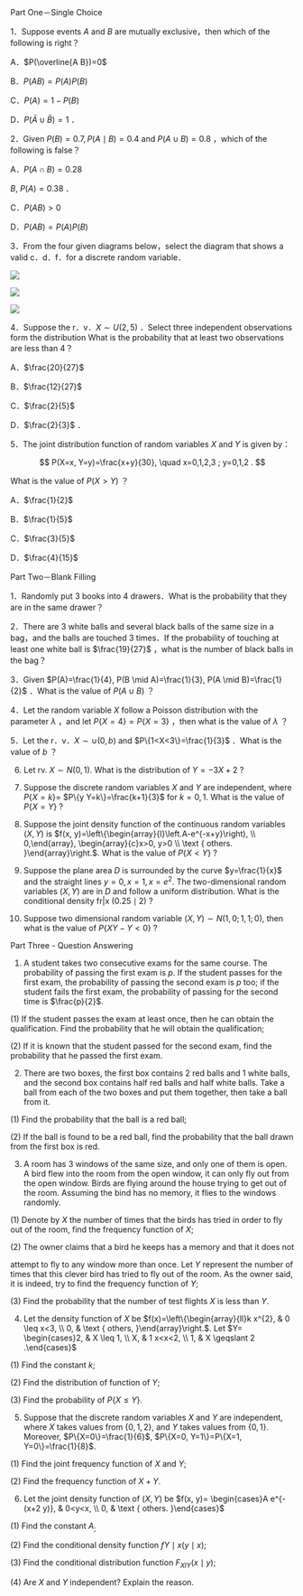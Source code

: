 Part One－Single Choice

1．Suppose events $A$ and $B$ are mutually exclusive，then which of the following is right？

A．$P(\overline{A B})=0$

B．$P(A B)=P(A) P(B)$

C．$P(A)=1-P(B)$

D．$P(\bar{A} \cup \bar{B})=1$ ．

2．Given $P(B)=0.7, P(A \mid B)=0.4$ and $P(A \cup B)=0.8$ ，which of the following is false？

A．$P(A \cap B)=0.28$

$B, ~ P(A)=0.38$ ．

C．$P(A B)>0$

D．$P(A B)=P(A) P(B)$

3．From the four given diagrams below，select the diagram that shows a valid c．d．f．for a discrete random variable．

![](https://cdn.mathpix.com/cropped/2025_04_23_1fb73c87b459afdd96afg-1.jpg?height=2459&width=2710&top_left_y=4493&top_left_x=895)

![](https://cdn.mathpix.com/cropped/2025_04_23_1fb73c87b459afdd96afg-1.jpg?height=1279&width=2904&top_left_y=4486&top_left_x=5548)

![](https://cdn.mathpix.com/cropped/2025_04_23_1fb73c87b459afdd96afg-1.jpg?height=1237&width=3015&top_left_y=5715&top_left_x=5576)

4．Suppose the r．v．$X \sim U(2,5)$ ．Select three independent observations form the distribution What is the probability that at least two observations are less than 4？

A．$\frac{20}{27}$

B．$\frac{12}{27}$

C．$\frac{2}{5}$

D．$\frac{2}{3}$ ．

5．The joint distribution function of random variables $X$ and $Y$ is given by：

$$
P(X=x, Y=y)=\frac{x+y}{30}, \quad x=0,1,2,3 ; y=0,1,2 .
$$

What is the value of $P(X>Y)$ ？

A．$\frac{1}{2}$

B．$\frac{1}{5}$

C．$\frac{3}{5}$

D．$\frac{4}{15}$

Part Two－Blank Filling

1．Randomly put 3 books into 4 drawers．What is the probability that they are in the same drawer？

2．There are 3 white balls and several black balls of the same size in a bag，and the balls are touched 3 times．If the probability of touching at least one white ball is $\frac{19}{27}$ ，what is the number of black balls in the bag？

3．Given $P(A)=\frac{1}{4}, P(B \mid A)=\frac{1}{3}, P(A \mid B)=\frac{1}{2}$ ．What is the value of $P(A \cup B)$ ？

4．Let the random variable $X$ follow a Poisson distribution with the parameter $\lambda$ ，and let $P\{X=4\}=P\{X=3\}$ ，then what is the value of $\lambda$ ？

5．Let the r．v．$X \sim \cup(0, b)$ and $P\{1<X<3\}=\frac{1}{3}$ ．What is the value of $b$ ？

6. Let rv. $X \sim N(0,1)$. What is the distribution of $Y=-3 X+2$ ?

7. Suppose the discrete random variables $X$ and $Y$ are independent, where $P\{X=k\}=$ $P\{y Y=k\}=\frac{k+1}{3}$ for $k=0,1$. What is the value of $P\{X=Y\}$ ?

8. Suppose the joint density function of the continuous random variables $(X, Y)$ is $f(x, y)=\left\{\begin{array}{l}\left.A-e^{-x+y}\right), \\ 0,\end{array}, \begin{array}{c}x>0, y>0 \\ \text { others. }\end{array}\right.$. What is the value of $P\{X<Y\}$ ?

9. Suppose the plane area $D$ is surrounded by the curve $y=\frac{1}{x}$ and the straight lines $y=0, x=1, x=e^{2}$. The two-dimensional random variables $(X, Y)$ are in $D$ and follow a uniform distribution. What is the conditional density fr|x $(0.25 \mid 2)$ ?

10. Suppose two dimensional random variable $(X, Y) \sim N(1,0 ; 1,1 ; 0)$, then what is the value of $P\{X Y-Y<0\}$ ?

Part Three - Question Answering

1. A student takes two consecutive exams for the same course. The probability of passing the first exam is $p$. If the student passes for the first exam, the probability of passing the second exam is $p$ too; if the student fails the first exam, the probability of passing for the second time is $\frac{p}{2}$.

(1) If the student passes the exam at least once, then he can obtain the qualification. Find the probability that he will obtain the qualification;

(2) If it is known that the student passed for the second exam, find the probability that he passed the first exam.

2. There are two boxes, the first box contains 2 red balls and 1 white balls, and the second box contains half red balls and half white balls. Take a ball from each of the two boxes and put them together, then take a ball from it.

(1) Find the probability that the ball is a red ball;

(2) If the ball is found to be a red ball, find the probability that the ball drawn from the first box is red.

3. A room has 3 windows of the same size, and only one of them is open. A bird flew into the room from the open window, it can only fly out from the open window. Birds are flying around the house trying to get out of the room. Assuming the bind has no memory, it flies to the windows randomly.

(1) Denote by $X$ the number of times that the birds has tried in order to fly out of the room, find the frequency function of $X$;

(2) The owner claims that a bird he keeps has a memory and that it does not

attempt to fly to any window more than once. Let $Y$ represent the number of times that this clever bird has tried to fly out of the room. As the owner said, it is indeed, try to find the frequency function of $Y$;

(3) Find the probability that the number of test flights $X$ is less than $Y$.

4. Let the density function of $X$ be $f(x)=\left\{\begin{array}{ll}k x^{2}, & 0 \leq x<3, \\ 0, & \text { others, }\end{array}\right.$. Let $Y= \begin{cases}2, & X \leq 1, \\ X, & 1 x<x<2, \\ 1, & X \geqslant 2 .\end{cases}$

(1) Find the constant $k$;

(2) Find the distribution of function of $Y$;

(3) Find the probability of $P\{X \leq Y\}$.

5. Suppose that the discrete random variables $X$ and $Y$ are independent, where $X$ takes values from $\{0,1,2\}$, and $Y$ takes values from $\{0,1\}$. Moreover, $P\{X=0\}=\frac{1}{6}$, $P\{X=0, Y=1\}=P\{X=1, Y=0\}=\frac{1}{8}$.

(1) Find the joint frequency function of $X$ and $Y$;

(2) Find the frequency function of $X+Y$.

6. Let the joint density function of $(X, Y)$ be $f(x, y)= \begin{cases}A e^{-(x+2 y)}, & 0<y<x, \\ 0, & \text { others. }\end{cases}$

(1) Find the constant $A_{\text {; }}$

(2) Find the conditional density function $f Y \mid x(y \mid x)$;

(3) Find the conditional distribution function $F_{X I Y}(x \mid y)$;

(4) Are $X$ and $Y$ independent? Explain the reason.

